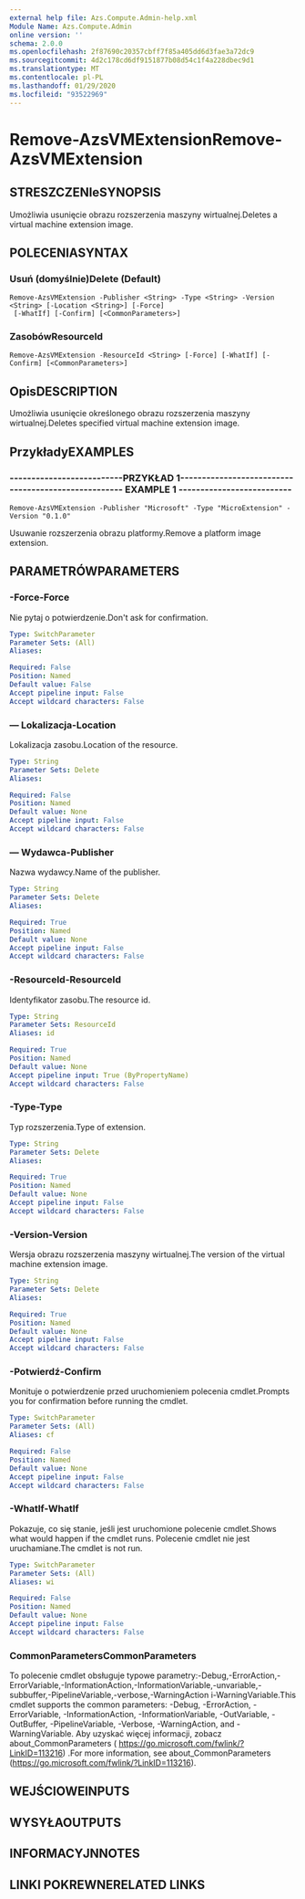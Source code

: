 ```yaml
---
external help file: Azs.Compute.Admin-help.xml
Module Name: Azs.Compute.Admin
online version: ''
schema: 2.0.0
ms.openlocfilehash: 2f87690c20357cbff7f85a405dd6d3fae3a72dc9
ms.sourcegitcommit: 4d2c178cd6df9151877b08d54c1f4a228dbec9d1
ms.translationtype: MT
ms.contentlocale: pl-PL
ms.lasthandoff: 01/29/2020
ms.locfileid: "93522969"
---
```

# <span data-ttu-id="b0c0e-101">Remove-AzsVMExtension</span><span class="sxs-lookup"><span data-stu-id="b0c0e-101">Remove-AzsVMExtension</span></span>

## <span data-ttu-id="b0c0e-102">STRESZCZENIe</span><span class="sxs-lookup"><span data-stu-id="b0c0e-102">SYNOPSIS</span></span>
<span data-ttu-id="b0c0e-103">Umożliwia usunięcie obrazu rozszerzenia maszyny wirtualnej.</span><span class="sxs-lookup"><span data-stu-id="b0c0e-103">Deletes a virtual machine extension image.</span></span>

## <span data-ttu-id="b0c0e-104">POLECENIA</span><span class="sxs-lookup"><span data-stu-id="b0c0e-104">SYNTAX</span></span>

### <span data-ttu-id="b0c0e-105">Usuń (domyślnie)</span><span class="sxs-lookup"><span data-stu-id="b0c0e-105">Delete (Default)</span></span>
```
Remove-AzsVMExtension -Publisher <String> -Type <String> -Version <String> [-Location <String>] [-Force]
 [-WhatIf] [-Confirm] [<CommonParameters>]
```

### <span data-ttu-id="b0c0e-106">Zasobów</span><span class="sxs-lookup"><span data-stu-id="b0c0e-106">ResourceId</span></span>
```
Remove-AzsVMExtension -ResourceId <String> [-Force] [-WhatIf] [-Confirm] [<CommonParameters>]
```

## <span data-ttu-id="b0c0e-107">Opis</span><span class="sxs-lookup"><span data-stu-id="b0c0e-107">DESCRIPTION</span></span>
<span data-ttu-id="b0c0e-108">Umożliwia usunięcie określonego obrazu rozszerzenia maszyny wirtualnej.</span><span class="sxs-lookup"><span data-stu-id="b0c0e-108">Deletes specified virtual machine extension image.</span></span>

## <span data-ttu-id="b0c0e-109">Przykłady</span><span class="sxs-lookup"><span data-stu-id="b0c0e-109">EXAMPLES</span></span>

### <span data-ttu-id="b0c0e-110">--------------------------PRZYKŁAD 1--------------------------</span><span class="sxs-lookup"><span data-stu-id="b0c0e-110">-------------------------- EXAMPLE 1 --------------------------</span></span>
```
Remove-AzsVMExtension -Publisher "Microsoft" -Type "MicroExtension" -Version "0.1.0"
```

<span data-ttu-id="b0c0e-111">Usuwanie rozszerzenia obrazu platformy.</span><span class="sxs-lookup"><span data-stu-id="b0c0e-111">Remove a platform image extension.</span></span>

## <span data-ttu-id="b0c0e-112">PARAMETRÓW</span><span class="sxs-lookup"><span data-stu-id="b0c0e-112">PARAMETERS</span></span>

### <span data-ttu-id="b0c0e-113">-Force</span><span class="sxs-lookup"><span data-stu-id="b0c0e-113">-Force</span></span>
<span data-ttu-id="b0c0e-114">Nie pytaj o potwierdzenie.</span><span class="sxs-lookup"><span data-stu-id="b0c0e-114">Don't ask for confirmation.</span></span>

```yaml
Type: SwitchParameter
Parameter Sets: (All)
Aliases: 

Required: False
Position: Named
Default value: False
Accept pipeline input: False
Accept wildcard characters: False
```

### <span data-ttu-id="b0c0e-115">— Lokalizacja</span><span class="sxs-lookup"><span data-stu-id="b0c0e-115">-Location</span></span>
<span data-ttu-id="b0c0e-116">Lokalizacja zasobu.</span><span class="sxs-lookup"><span data-stu-id="b0c0e-116">Location of the resource.</span></span>

```yaml
Type: String
Parameter Sets: Delete
Aliases: 

Required: False
Position: Named
Default value: None
Accept pipeline input: False
Accept wildcard characters: False
```

### <span data-ttu-id="b0c0e-117">— Wydawca</span><span class="sxs-lookup"><span data-stu-id="b0c0e-117">-Publisher</span></span>
<span data-ttu-id="b0c0e-118">Nazwa wydawcy.</span><span class="sxs-lookup"><span data-stu-id="b0c0e-118">Name of the publisher.</span></span>

```yaml
Type: String
Parameter Sets: Delete
Aliases: 

Required: True
Position: Named
Default value: None
Accept pipeline input: False
Accept wildcard characters: False
```

### <span data-ttu-id="b0c0e-119">-ResourceId</span><span class="sxs-lookup"><span data-stu-id="b0c0e-119">-ResourceId</span></span>
<span data-ttu-id="b0c0e-120">Identyfikator zasobu.</span><span class="sxs-lookup"><span data-stu-id="b0c0e-120">The resource id.</span></span>

```yaml
Type: String
Parameter Sets: ResourceId
Aliases: id

Required: True
Position: Named
Default value: None
Accept pipeline input: True (ByPropertyName)
Accept wildcard characters: False
```

### <span data-ttu-id="b0c0e-121">-Type</span><span class="sxs-lookup"><span data-stu-id="b0c0e-121">-Type</span></span>
<span data-ttu-id="b0c0e-122">Typ rozszerzenia.</span><span class="sxs-lookup"><span data-stu-id="b0c0e-122">Type of extension.</span></span>

```yaml
Type: String
Parameter Sets: Delete
Aliases: 

Required: True
Position: Named
Default value: None
Accept pipeline input: False
Accept wildcard characters: False
```

### <span data-ttu-id="b0c0e-123">-Version</span><span class="sxs-lookup"><span data-stu-id="b0c0e-123">-Version</span></span>
<span data-ttu-id="b0c0e-124">Wersja obrazu rozszerzenia maszyny wirtualnej.</span><span class="sxs-lookup"><span data-stu-id="b0c0e-124">The version of the virtual machine extension image.</span></span>

```yaml
Type: String
Parameter Sets: Delete
Aliases: 

Required: True
Position: Named
Default value: None
Accept pipeline input: False
Accept wildcard characters: False
```

### <span data-ttu-id="b0c0e-125">-Potwierdź</span><span class="sxs-lookup"><span data-stu-id="b0c0e-125">-Confirm</span></span>
<span data-ttu-id="b0c0e-126">Monituje o potwierdzenie przed uruchomieniem polecenia cmdlet.</span><span class="sxs-lookup"><span data-stu-id="b0c0e-126">Prompts you for confirmation before running the cmdlet.</span></span>

```yaml
Type: SwitchParameter
Parameter Sets: (All)
Aliases: cf

Required: False
Position: Named
Default value: None
Accept pipeline input: False
Accept wildcard characters: False
```

### <span data-ttu-id="b0c0e-127">-WhatIf</span><span class="sxs-lookup"><span data-stu-id="b0c0e-127">-WhatIf</span></span>
<span data-ttu-id="b0c0e-128">Pokazuje, co się stanie, jeśli jest uruchomione polecenie cmdlet.</span><span class="sxs-lookup"><span data-stu-id="b0c0e-128">Shows what would happen if the cmdlet runs.</span></span>
<span data-ttu-id="b0c0e-129">Polecenie cmdlet nie jest uruchamiane.</span><span class="sxs-lookup"><span data-stu-id="b0c0e-129">The cmdlet is not run.</span></span>

```yaml
Type: SwitchParameter
Parameter Sets: (All)
Aliases: wi

Required: False
Position: Named
Default value: None
Accept pipeline input: False
Accept wildcard characters: False
```

### <span data-ttu-id="b0c0e-130">CommonParameters</span><span class="sxs-lookup"><span data-stu-id="b0c0e-130">CommonParameters</span></span>
<span data-ttu-id="b0c0e-131">To polecenie cmdlet obsługuje typowe parametry:-Debug,-ErrorAction,-ErrorVariable,-InformationAction,-InformationVariable,-unvariable,-subbuffer,-PipelineVariable,-verbose,-WarningAction i-WarningVariable.</span><span class="sxs-lookup"><span data-stu-id="b0c0e-131">This cmdlet supports the common parameters: -Debug, -ErrorAction, -ErrorVariable, -InformationAction, -InformationVariable, -OutVariable, -OutBuffer, -PipelineVariable, -Verbose, -WarningAction, and -WarningVariable.</span></span> <span data-ttu-id="b0c0e-132">Aby uzyskać więcej informacji, zobacz about_CommonParameters ( https://go.microsoft.com/fwlink/?LinkID=113216) .</span><span class="sxs-lookup"><span data-stu-id="b0c0e-132">For more information, see about_CommonParameters (https://go.microsoft.com/fwlink/?LinkID=113216).</span></span>

## <span data-ttu-id="b0c0e-133">WEJŚCIOWE</span><span class="sxs-lookup"><span data-stu-id="b0c0e-133">INPUTS</span></span>

## <span data-ttu-id="b0c0e-134">WYSYŁA</span><span class="sxs-lookup"><span data-stu-id="b0c0e-134">OUTPUTS</span></span>

## <span data-ttu-id="b0c0e-135">INFORMACYJN</span><span class="sxs-lookup"><span data-stu-id="b0c0e-135">NOTES</span></span>

## <span data-ttu-id="b0c0e-136">LINKI POKREWNE</span><span class="sxs-lookup"><span data-stu-id="b0c0e-136">RELATED LINKS</span></span>

